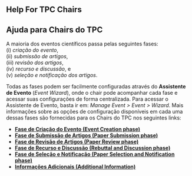 ## Help For TPC Chairs

## Ajuda para Chairs do TPC

A maioria dos eventos científicos passa pelas seguintes fases:  
(i) _criação do evento_,  
(ii) _submissão de artigos_,  
(iii) _revisão dos artigos_,  
(iv) _recurso e discussão_, e  
(v) _seleção e notificação dos artigos_.

Todas as fases podem ser facilmente configuradas através do **Assistente de Evento** (_Event Wizard_), onde o chair pode acompanhar cada fase e acessar suas configurações de forma centralizada. Para acessar o Assistente de Evento, basta ir em: _Manage Event > Event > Wizard_. Mais informações sobre as opções de configuração disponíveis em cada uma dessas fases são fornecidas para os Chairs do TPC nos seguintes links:

- **[Fase de Criação do Evento (Event Creation phase)](https://github.com/ComputerNetworks-UFRGS/jems3-wiki/wiki/Event-Creation)**  
- **[Fase de Submissão de Artigos (Paper Submission phase)](https://github.com/ComputerNetworks-UFRGS/jems3-wiki/wiki/Paper-Submission)**  
- **[Fase de Revisão de Artigos (Paper Review phase)](https://github.com/ComputerNetworks-UFRGS/jems3-wiki/wiki/Paper-Review)**  
- **[Fase de Recurso e Discussão (Rebuttal and Discussion phase)](https://github.com/ComputerNetworks-UFRGS/jems3-wiki/wiki/Rebuttal-and-Discussion-Phase)**  
- **[Fase de Seleção e Notificação (Paper Selection and Notification phase)](https://github.com/ComputerNetworks-UFRGS/jems3-wiki/wiki/Selection-Phase)**  
- **[Informações Adicionais (Additional Information)](https://github.com/ComputerNetworks-UFRGS/jems3-wiki/wiki/TPC-Chair-Additional-Information)**
